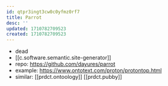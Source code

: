 ```yaml
---
id: qtpr3ingt3cw0c0yfmz0rf7
title: Parrot
desc: ''
updated: 1710782709523
created: 1710782709523
---
```


- dead
- [[c.software.semantic.site-generator]]
- repo: https://github.com/dayures/parrot
- example: https://www.ontotext.com/proton/protontop.html
- similar: [[prdct.ontoology]] [[prdct.pubby]]